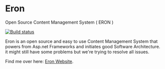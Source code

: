 # Eron
Open Source Content Management System ( ERON )


[![Build status](https://ci.appveyor.com/api/projects/status/26hxodkud0i54rv5?svg=true)](https://ci.appveyor.com/project/MRebati/eron)

Eron is an open source and easy to use Content Management System that powers from Asp.net Frameworks and initiates good Software Architecture.
it might still have some problems but we're trying to resolve all issues. 

Find me over here: [Eron Website](http://eron.rebati.ir).
